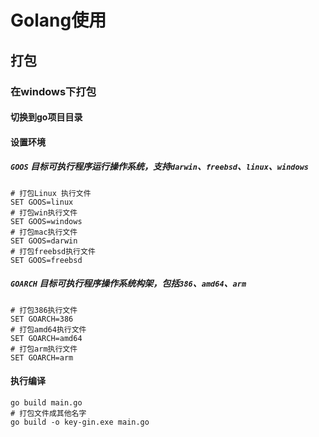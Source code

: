 # Golang使用



## 打包

### 在windows下打包
#### 切换到go项目目录
#### 设置环境
##### `GOOS` 目标可执行程序运行操作系统，支持`darwin`、`freebsd`、`linux`、`windows`
```batch
# 打包Linux 执行文件
SET GOOS=linux
# 打包win执行文件
SET GOOS=windows
# 打包mac执行文件
SET GOOS=darwin
# 打包freebsd执行文件
SET GOOS=freebsd
```
##### `GOARCH` 目标可执行程序操作系统构架，包括`386`、`amd64`、`arm`
```batch
# 打包386执行文件
SET GOARCH=386
# 打包amd64执行文件
SET GOARCH=amd64
# 打包arm执行文件
SET GOARCH=arm
```
#### 执行编译
```batch
go build main.go
# 打包文件成其他名字
go build -o key-gin.exe main.go
```
